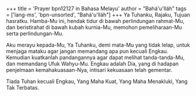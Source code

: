 +++
title = 'Prayer bpn12127 in Bahasa Melayu'
author = "Bahá'u'lláh"
tags = ['lang-ms', 'bpn-unsorted', "Bahá'u'lláh"]
+++
Ya Tuhanku, Rajaku, Tujuan hasratku. Hamba-Mu ini, hendak tidur di bawah perlindungan rahmat-Mu, dan beristirahat di bawah kubah kurnia-Mu, memohon pemeliharaan-Mu serta perlindungan-Mu.

Aku merayu kepada-Mu, Ya Tuhanku, demi mata-Mu yang tidak lelap, untuk menjaga mataku agar jangan memandang apa pun kecuali Engkau. Kemudian kuatkanlah pandangannya agar dapat melihat tanda-tanda-Mu, dan memandang Ufuk Wahyu-Mu. Engkau adalah Dia, yang di hadapan penjelmaan kemahakuasaan-Nya, intisari kekuasaan telah gementar.

Tiada Tuhan kecuali Engkau, Yang Maha Kuat, Yang Maha Menakluki, Yang Tak Terbatas.
